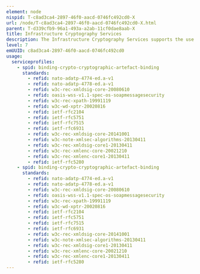 ```yaml
---
element: node
nispid: T-c8ad3ca4-2897-46f0-aacd-0746fc492cd0-X
url: /node/T-c8ad3ca4-2897-46f0-aacd-0746fc492cd0-X.html
parent: T-d339cfb9-96a1-493a-a2ab-11cf0dae8aab-X
title: Infrastructure Cryptography Services
description: The Infrastructure Cryptography Services supports the use of ciphers including encryption and decryption processes to ensure confidentiality and integrity of data. Typically, asymmetric cryptography is used for authenticated key exchange, symmetric encryption for data confidentiality, and cryprographic hash functions and digital signatures for data integrity.
level: 7
emUUID: c8ad3ca4-2897-46f0-aacd-0746fc492cd0
usage:
  serviceprofiles:
    - spid: binding-crypto-cryptographic-artefact-binding
      standards:
        - refid: nato-adatp-4774-ed.a-v1
        - refid: nato-adatp-4778-ed.a-v1
        - refid: w3c-rec-xmldsig-core-20080610
        - refid: oasis-wss-v1.1-spec-os-soapmessagesecurity
        - refid: w3c-rec-xpath-19991119
        - refid: w3c-wd-xptr-20020816
        - refid: ietf-rfc2104
        - refid: ietf-rfc5751
        - refid: ietf-rfc7515
        - refid: ietf-rfc6931
        - refid: w3c-rec-xmldsig-core-20141001
        - refid: w3c-note-xmlsec-algorithms-20130411
        - refid: w3c-rec-xmldsig-core1-20130411
        - refid: w3c-rec-xmlenc-core-20021210
        - refid: w3c-rec-xmlenc-core1-20130411
        - refid: ietf-rfc5280
    - spid: binding-crypto-cryptographic-artefact-binding
      standards:
        - refid: nato-adatp-4774-ed.a-v1
        - refid: nato-adatp-4778-ed.a-v1
        - refid: w3c-rec-xmldsig-core-20080610
        - refid: oasis-wss-v1.1-spec-os-soapmessagesecurity
        - refid: w3c-rec-xpath-19991119
        - refid: w3c-wd-xptr-20020816
        - refid: ietf-rfc2104
        - refid: ietf-rfc5751
        - refid: ietf-rfc7515
        - refid: ietf-rfc6931
        - refid: w3c-rec-xmldsig-core-20141001
        - refid: w3c-note-xmlsec-algorithms-20130411
        - refid: w3c-rec-xmldsig-core1-20130411
        - refid: w3c-rec-xmlenc-core-20021210
        - refid: w3c-rec-xmlenc-core1-20130411
        - refid: ietf-rfc5280
---
```


